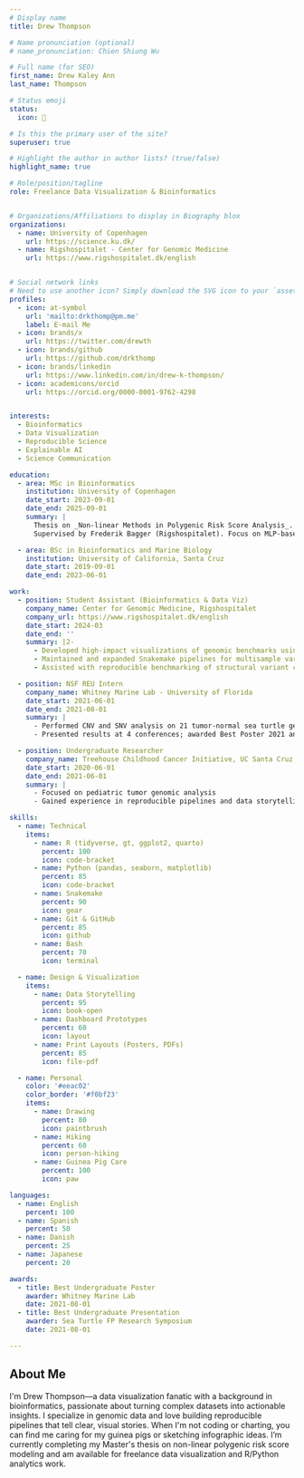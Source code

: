 ```yaml
---
# Display name
title: Drew Thompson

# Name pronunciation (optional)
# name_pronunciation: Chien Shiung Wu

# Full name (for SEO)
first_name: Drew Kaley Ann
last_name: Thompson

# Status emoji
status:
  icon: 🧬

# Is this the primary user of the site?
superuser: true

# Highlight the author in author lists? (true/false)
highlight_name: true

# Role/position/tagline
role: Freelance Data Visualization & Bioinformatics


# Organizations/Affiliations to display in Biography blox
organizations:
  - name: University of Copenhagen
    url: https://science.ku.dk/
  - name: Rigshospitalet - Center for Genomic Medicine
    url: https://www.rigshospitalet.dk/english


# Social network links
# Need to use another icon? Simply download the SVG icon to your `assets/media/icons/` folder.
profiles:
  - icon: at-symbol
    url: 'mailto:drkthomp@pm.me'
    label: E-mail Me
  - icon: brands/x
    url: https://twitter.com/drewth
  - icon: brands/github
    url: https://github.com/drkthomp
  - icon: brands/linkedin
    url: https://www.linkedin.com/in/drew-k-thompson/
  - icon: academicons/orcid
    url: https://orcid.org/0000-0001-9762-4298


interests:
  - Bioinformatics
  - Data Visualization
  - Reproducible Science
  - Explainable AI
  - Science Communication

education:
  - area: MSc in Bioinformatics
    institution: University of Copenhagen
    date_start: 2023-09-01
    date_end: 2025-09-01
    summary: |
      Thesis on _Non-linear Methods in Polygenic Risk Score Analysis_.
      Supervised by Frederik Bagger (Rigshospitalet). Focus on MLP-based explainable models and Snakemake-based reproducibility.

  - area: BSc in Bioinformatics and Marine Biology
    institution: University of California, Santa Cruz
    date_start: 2019-09-01
    date_end: 2023-06-01

work:
  - position: Student Assistant (Bioinformatics & Data Viz)
    company_name: Center for Genomic Medicine, Rigshospitalet
    company_url: https://www.rigshospitalet.dk/english
    date_start: 2024-03
    date_end: ''
    summary: |2-
      - Developed high-impact visualizations of genomic benchmarks using `ggplot2`, `gt`, and `patchwork`
      - Maintained and expanded Snakemake pipelines for multisample variant calling and consistency scoring
      - Assisted with reproducible benchmarking of structural variant callers

  - position: NSF REU Intern
    company_name: Whitney Marine Lab - University of Florida
    date_start: 2021-06-01
    date_end: 2021-08-01
    summary: |
      - Performed CNV and SNV analysis on 21 tumor-normal sea turtle genome pairs using `R`, CLI, and Illumina NovaSeq data
      - Presented results at 4 conferences; awarded Best Poster 2021 and Best Undergrad Presentation

  - position: Undergraduate Researcher
    company_name: Treehouse Childhood Cancer Initiative, UC Santa Cruz Genomics Institute
    date_start: 2020-06-01
    date_end: 2021-06-01
    summary: |
      - Focused on pediatric tumor genomic analysis
      - Gained experience in reproducible pipelines and data storytelling

skills:
  - name: Technical
    items:
      - name: R (tidyverse, gt, ggplot2, quarto)
        percent: 100
        icon: code-bracket
      - name: Python (pandas, seaborn, matplotlib)
        percent: 85
        icon: code-bracket
      - name: Snakemake
        percent: 90
        icon: gear
      - name: Git & GitHub
        percent: 85
        icon: github
      - name: Bash
        percent: 70
        icon: terminal

  - name: Design & Visualization
    items:
      - name: Data Storytelling
        percent: 95
        icon: book-open
      - name: Dashboard Prototypes
        percent: 60
        icon: layout
      - name: Print Layouts (Posters, PDFs)
        percent: 85
        icon: file-pdf

  - name: Personal
    color: '#eeac02'
    color_border: '#f0bf23'
    items:
      - name: Drawing
        percent: 80
        icon: paintbrush
      - name: Hiking
        percent: 60
        icon: person-hiking
      - name: Guinea Pig Care
        percent: 100
        icon: paw

languages:
  - name: English
    percent: 100
  - name: Spanish
    percent: 50
  - name: Danish
    percent: 25
  - name: Japanese
    percent: 20

awards:
  - title: Best Undergraduate Poster
    awarder: Whitney Marine Lab
    date: 2021-08-01
  - title: Best Undergraduate Presentation
    awarder: Sea Turtle FP Research Symposium
    date: 2021-08-01

---
```


## About Me

I'm Drew Thompson—a data visualization fanatic with a background in bioinformatics, passionate about turning complex datasets into actionable insights. I specialize in genomic data and love building reproducible pipelines that tell clear, visual stories. When I'm not coding or charting, you can find me caring for my guinea pigs or sketching infographic ideas. I’m currently completing my Master's thesis on non-linear polygenic risk score modeling and am available for freelance data visualization and R/Python analytics work.
